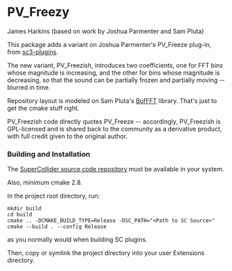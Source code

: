 # PV_Freezy

James Harkins (based on work by Joshua Parmenter and Sam Pluta)

This package adds a variant on Joshua Parmenter's PV_Freeze plug-in, from [sc3-plugins](https://github.com/supercollider/sc3-plugins).

The new variant, PV_Freezish, introduces two coefficients, one for FFT bins whose magnitude is increasing, and the other for bins whose magnitude is decreasing, so that the sound can be partially frozen and partially moving -- blurred in time.

Repository layout is modeled on Sam Pluta's [BufFFT](https://github.com/spluta/BufFFT) library. That's just to get the cmake stuff right.

PV_Freezish code directly quotes PV_Freeze -- accordingly, PV_Freezish is GPL-licensed and is shared back to the community as a derivative product, with full credit given to the original author.


### Building and Installation

The [SuperCollider source code repository](https://github.com/supercollider/supercollider) must be available in your system.

Also, minimum cmake 2.8.

In the project root directory, run:

```
mkdir build
cd build
cmake .. -DCMAKE_BUILD_TYPE=Release -DSC_PATH="<Path to SC Source>"
cmake --build . --config Release
```

as you normally would when building SC plugins.

Then, copy or symlink the project directory into your user Extensions directory.
